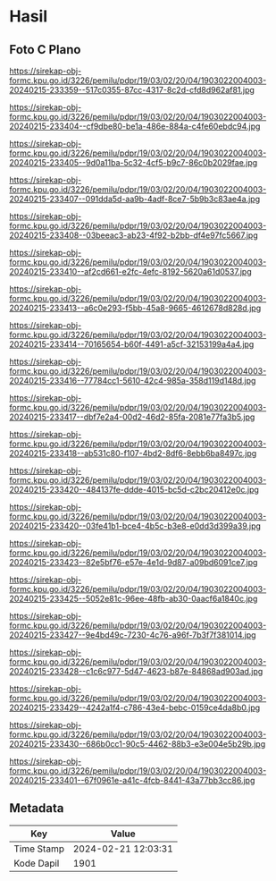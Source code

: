 # Hasil

## Foto C Plano

https://sirekap-obj-formc.kpu.go.id/3226/pemilu/pdpr/19/03/02/20/04/1903022004003-20240215-233359--517c0355-87cc-4317-8c2d-cfd8d962af81.jpg

https://sirekap-obj-formc.kpu.go.id/3226/pemilu/pdpr/19/03/02/20/04/1903022004003-20240215-233404--cf9dbe80-be1a-486e-884a-c4fe60ebdc94.jpg

https://sirekap-obj-formc.kpu.go.id/3226/pemilu/pdpr/19/03/02/20/04/1903022004003-20240215-233405--9d0a11ba-5c32-4cf5-b9c7-86c0b2029fae.jpg

https://sirekap-obj-formc.kpu.go.id/3226/pemilu/pdpr/19/03/02/20/04/1903022004003-20240215-233407--091dda5d-aa9b-4adf-8ce7-5b9b3c83ae4a.jpg

https://sirekap-obj-formc.kpu.go.id/3226/pemilu/pdpr/19/03/02/20/04/1903022004003-20240215-233408--03beeac3-ab23-4f92-b2bb-df4e97fc5667.jpg

https://sirekap-obj-formc.kpu.go.id/3226/pemilu/pdpr/19/03/02/20/04/1903022004003-20240215-233410--af2cd661-e2fc-4efc-8192-5620a61d0537.jpg

https://sirekap-obj-formc.kpu.go.id/3226/pemilu/pdpr/19/03/02/20/04/1903022004003-20240215-233413--a6c0e293-f5bb-45a8-9665-4612678d828d.jpg

https://sirekap-obj-formc.kpu.go.id/3226/pemilu/pdpr/19/03/02/20/04/1903022004003-20240215-233414--70165654-b60f-4491-a5cf-32153199a4a4.jpg

https://sirekap-obj-formc.kpu.go.id/3226/pemilu/pdpr/19/03/02/20/04/1903022004003-20240215-233416--77784cc1-5610-42c4-985a-358d119d148d.jpg

https://sirekap-obj-formc.kpu.go.id/3226/pemilu/pdpr/19/03/02/20/04/1903022004003-20240215-233417--dbf7e2a4-00d2-46d2-85fa-2081e77fa3b5.jpg

https://sirekap-obj-formc.kpu.go.id/3226/pemilu/pdpr/19/03/02/20/04/1903022004003-20240215-233418--ab531c80-f107-4bd2-8df6-8ebb6ba8497c.jpg

https://sirekap-obj-formc.kpu.go.id/3226/pemilu/pdpr/19/03/02/20/04/1903022004003-20240215-233420--484137fe-ddde-4015-bc5d-c2bc20412e0c.jpg

https://sirekap-obj-formc.kpu.go.id/3226/pemilu/pdpr/19/03/02/20/04/1903022004003-20240215-233420--03fe41b1-bce4-4b5c-b3e8-e0dd3d399a39.jpg

https://sirekap-obj-formc.kpu.go.id/3226/pemilu/pdpr/19/03/02/20/04/1903022004003-20240215-233423--82e5bf76-e57e-4e1d-9d87-a09bd6091ce7.jpg

https://sirekap-obj-formc.kpu.go.id/3226/pemilu/pdpr/19/03/02/20/04/1903022004003-20240215-233425--5052e81c-96ee-48fb-ab30-0aacf6a1840c.jpg

https://sirekap-obj-formc.kpu.go.id/3226/pemilu/pdpr/19/03/02/20/04/1903022004003-20240215-233427--9e4bd49c-7230-4c76-a96f-7b3f7f381014.jpg

https://sirekap-obj-formc.kpu.go.id/3226/pemilu/pdpr/19/03/02/20/04/1903022004003-20240215-233428--c1c6c977-5d47-4623-b87e-84868ad903ad.jpg

https://sirekap-obj-formc.kpu.go.id/3226/pemilu/pdpr/19/03/02/20/04/1903022004003-20240215-233429--4242a1f4-c786-43e4-bebc-0159ce4da8b0.jpg

https://sirekap-obj-formc.kpu.go.id/3226/pemilu/pdpr/19/03/02/20/04/1903022004003-20240215-233430--686b0cc1-90c5-4462-88b3-e3e004e5b29b.jpg

https://sirekap-obj-formc.kpu.go.id/3226/pemilu/pdpr/19/03/02/20/04/1903022004003-20240215-233401--67f0961e-a41c-4fcb-8441-43a77bb3cc86.jpg


## Metadata

| Key        | Value               |
| ---------- | ------------------- |
| Time Stamp | 2024-02-21 12:03:31 |
| Kode Dapil | 1901                |



